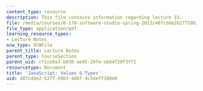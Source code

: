 ```yaml
---
content_type: resource
description: This file contains information regarding lecture 33.
file: /media/courses/6-170-software-studio-spring-2013/487cdde2b27759b34d8f4c54eff168e8_MIT6_170S13_33-java-types.pdf
file_type: application/pdf
learning_resource_types:
- Lecture Notes
ocw_type: OCWFile
parent_title: Lecture Notes
parent_type: CourseSection
parent_uid: cf1ce8a7-b030-ae95-29fe-ab84f20f3ff2
resourcetype: Document
title: 'JavaScript: Values & Types'
uid: 487cdde2-b277-59b3-4d8f-4c54eff168e8
---
```

